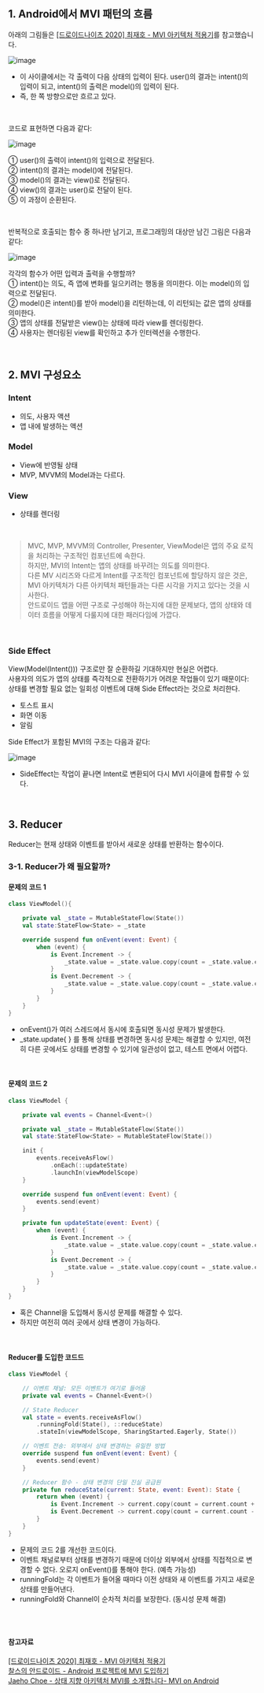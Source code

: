## 1. Android에서 MVI 패턴의 흐름

아래의 그림들은 [[드로이드나이츠 2020] 최재호 - MVI 아키텍처 적용기](https://www.youtube.com/watch?v=_ePUpzECd8c&t=179s)를 참고했습니다.

![image](https://github.com/user-attachments/assets/85c4a407-6b78-45e1-9224-54bebe20f9db)
- 이 사이클에서는 각 출력이 다음 상태의 입력이 된다.
  user()의 결과는 intent()의 입력이 되고, intent()의 출력은 model()의 입력이 된다.
- 즉, 한 쪽 방향으로만 흐르고 있다.

<br>

코드로 표현하면 다음과 같다:

![image](https://github.com/user-attachments/assets/812a02ea-c78f-45ff-bb11-f4aeb58b71ea)

➀ user()의 출력이 intent()의 입력으로 전달된다. <br>
➁ intent()의 결과는 model()에 전달된다. <br>
➂ model()의 결과는 view()로 전달된다. <br>
➃ view()의 결과는 user()로 전달이 된다. <br>
➄ 이 과정이 순환된다.

<br>

반복적으로 호출되는 함수 중 하나만 남기고, 프로그래밍의 대상만 남긴 그림은 다음과 같다: 

![image](https://github.com/user-attachments/assets/1176ee5d-910f-4c1f-aff9-375586dacece)

각각의 함수가 어떤 입력과 출력을 수행할까? <br>
➀ intent()는 의도, 즉 앱에 변화를 일으키려는 행동을 의미한다. 이는 model()의 입력으로 전달된다. <br>
➁ model()은 intent()를 받아 model()을 리턴하는데, 이 리턴되는 값은 앱의 상태를 의미한다. <br>
➂ 앱의 상태를 전달받은 view()는 상태에 따라 view를 렌더링한다. <br>
➃ 사용자는 렌더링된 view를 확인하고 추가 인터렉션을 수행한다.

<br>

## 2. MVI 구성요소

### Intent

- 의도, 사용자 액션
- 앱 내에 발생하는 액션

### Model

- View에 반영될 상태
- MVP, MVVM의 Model과는 다르다.

### View

- 상태를 렌더링

  <br>

> MVC, MVP, MVVM의 Controller, Presenter, ViewModel은 앱의 주요 로직을 처리하는 구조적인 컴포넌트에 속한다. <br>
> 하지만, MVI의 Intent는 앱의 상태를 바꾸려는 의도를 의미한다. <br>
> 다른 MV 시리즈와 다르게 Intent를 구조적인 컴포넌트에 할당하지 않은 것은, MVI 아키텍처가 다른 아키텍처 패턴들과는 다른 시각을 가지고 있다는 것을 시사한다. <br>
> 안드로이드 앱을 어떤 구조로 구성해야 하는지에 대한 문제보다, 앱의 상태와 데이터 흐름을 어떻게 다룰지에 대한 패러다임에 가깝다.

<br>

### Side Effect


View(Model(Intent())) 구조로만 잘 순환하길 기대하지만 현실은 어렵다. <br>
사용자의 의도가 앱의 상태를 즉각적으로 전환하기가 어려운 작업들이 있기 때문이다: <br>
상태를 변경할 필요 없는 일회성 이벤트에 대해 Side Effect라는 것으로 처리한다.
- 토스트 표시
- 화면 이동
- 알림

Side Effect가 포함된 MVI의 구조는 다음과 같다: 

![image](https://github.com/user-attachments/assets/fc6fac4a-f946-4e8a-8be6-5ec4f2d35a8f)
- SideEffect는 작업이 끝나면 Intent로 변환되어 다시 MVI 사이클에 합류할 수 있다.

<br>

## 3. Reducer


Reducer는 현재 상태와 이벤트를 받아서 새로운 상태를 반환하는 함수이다. <br>

### 3-1. Reducer가 왜 필요할까?

#### 문제의 코드 1

```kotlin
class ViewModel(){

    private val _state = MutableStateFlow(State())
    val state:StateFlow<State> = _state

    override suspend fun onEvent(event: Event) {
        when (event) {
            is Event.Increment -> {
                _state.value = _state.value.copy(count = _state.value.count + 1)
            }
            is Event.Decrement -> {
                _state.value = _state.value.copy(count = _state.value.count - 1)
            }
        }
    }
}
```
- onEvent()가 여러 스레드에서 동시에 호출되면 동시성 문제가 발생한다.
- _state.update{ } 를 통해 상태를 변경하면 동시성 문제는 해결할 수 있지만,
  여전히 다른 곳에서도 상태를 변경할 수 있기에 일관성이 없고, 테스트 면에서 어렵다.

<br>

#### 문제의 코드 2

```kotlin
class ViewModel {

    private val events = Channel<Event>()

    private val _state = MutableStateFlow(State())
    val state:StateFlow<State> = MutableStateFlow(State())

    init {
        events.receiveAsFlow()
            .onEach(::updateState)
            .launchIn(viewModelScope)
    }

    override suspend fun onEvent(event: Event) {
        events.send(event)
    }

    private fun updateState(event: Event) {
        when (event) {
            is Event.Increment -> {
                _state.value = _state.value.copy(count = _state.value.count + 1)
            }
            is Event.Decrement -> {
                _state.value = _state.value.copy(count = _state.value.count - 1)
            }
        }
    }
}
```
- 혹은 Channel을 도입해서 동시성 문제를 해결할 수 있다.
- 하지만 여전히 여러 곳에서 상태 변경이 가능하다.

<br>

#### Reducer를 도입한 코드드

```kotlin
class ViewModel {

    // 이벤트 채널: 모든 이벤트가 여기로 들어옴
    private val events = Channel<Event>()

    // State Reducer
    val state = events.receiveAsFlow()
        .runningFold(State(), ::reduceState)
        .stateIn(viewModelScope, SharingStarted.Eagerly, State())

    // 이벤트 전송: 외부에서 상태 변경하는 유일한 방법
    override suspend fun onEvent(event: Event) {
        events.send(event)
    }

    // Reducer 함수 - 상태 변경의 단일 진실 공급원
    private fun reduceState(current: State, event: Event): State {
        return when (event) {
            is Event.Increment -> current.copy(count = current.count + 1)
            is Event.Decrement -> current.copy(count = current.count - 1)
        }
    }
}
```
- 문제의 코드 2를 개선한 코드이다.
- 이벤트 채널로부터 상태를 변경하기 때문에 더이상 외부에서 상태를 직접적으로 변경할 수 없다. 오로지 onEvent()를 통해야 한다. (예측 가능성)
- runningFold는 각 이벤트가 들어올 때마다 이전 상태와 새 이벤트를 가지고 새로운 상태를 만들어낸다.
- runningFold와 Channel이 순차적 처리를 보장한다. (동시성 문제 해결)


<br>
<br>

#### 참고자료
[[드로이드나이츠 2020] 최재호 - MVI 아키텍처 적용기](https://www.youtube.com/watch?v=_ePUpzECd8c&t=1328s)   <br>
[찰스의 안드로이드 - Android 프로젝트에 MVI 도입하기](https://charlezz.com/?p=46365)   <br>
[Jaeho Choe - 상태 지향 아키텍처 MVI를 소개합니다- MVI on Android](https://jaehochoe.medium.com/%EB%B2%88%EC%97%AD-%EC%83%81%ED%83%9C-%EC%A7%80%ED%96%A5-%EC%95%84%ED%82%A4%ED%85%8D%EC%B2%98-mvi%EB%A5%BC-%EC%86%8C%EA%B0%9C%ED%95%A9%EB%8B%88%EB%8B%A4-mvi-on-android-725cae5b1753)   <br>
